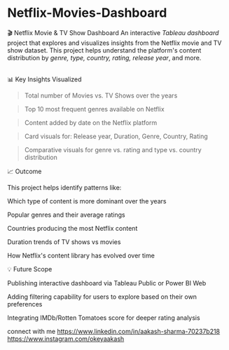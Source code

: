 # Netflix-Movies-Dashboard
🎬 Netflix Movie &amp; TV Show Dashboard  An interactive *Tableau dashboard* project that explores and visualizes insights from the Netflix movie and TV show dataset. This project helps understand the platform's content distribution by *genre, type, country, rating, release year*, and more. 

<br>📊 Key Insights Visualized

>Total number of Movies vs. TV Shows over the years

>Top 10 most frequent genres available on Netflix

>Content added by date on the Netflix platform

>Card visuals for: Release year, Duration, Genre, Country, Rating

>Comparative visuals for genre vs. rating and type vs. country distribution


📈 Outcome

This project helps identify patterns like:

Which type of content is more dominant over the years

Popular genres and their average ratings

Countries producing the most Netflix content

Duration trends of TV shows vs movies

How Netflix's content library has evolved over time


💡 Future Scope

Publishing interactive dashboard via Tableau Public or Power BI Web

Adding filtering capability for users to explore based on their own preferences

Integrating IMDb/Rotten Tomatoes score for deeper rating analysis


connect with me
https://www.linkedin.com/in/aakash-sharma-70237b218
https://www.instagram.com/okeyaakash

